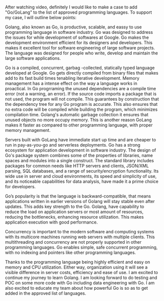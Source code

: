 After watching video, definitely I would like to make a case to add "Go/GoLang"  to the list of approved programming languages. To support my case, I will outline below points:

Golang, also known as Go, is productive, scalable, and eassy to use programming language in software industry. Go was designed to address the issues for while development of softwares at Google. Go makes the development environment efficient for its designers and developers. This makes it excellent tool for software engineering of large software projects. The language was designed for people who write, develop and maintain the large software applications.

Go is a compiled, concurrent, garbag -collected, statically typed language developed at Google. Go gets directly compiled from binary files that makes add to its fast build times tenabling iterative development. Memory management has a intense effect on the way a language works in proactical.  In Go  progrraming the unused dependencies are a compile time error (not a warning, an error). If the source code imports a package that is not used, the program will not compile. This guarantees by construction that the dependency tree for any Go program is accurate. This also ensures that no extra code will be compiled while building the program, which minimizes compilation time. Golang's automatic garbage collection it ensures that unused objects no more occupy memory. This is another reason GoLang makes it faster as compared to other programming language, with proper memory management.

Servers built with GoLang have immediate start up time and are cheaper to run in pay-as-you-go and serverless deployments.
Go has a strong ecosystem for application development in software industry. The design of Go's package system combines some of the properties of libraries, name spaces and modules into a single construct. The standard library includes packages for common needs like HTTP servers and clients, JSON/XML parsing, SQL databases, and a range of security/encryption functionality. Its wide use in server and cloud environments, its speed and simplicity of use, and its noticeable capabilities for data analysis, have made it a prime choice for developers.

Go’s popularity is that the language is backward-compatible, that means applications written in earlier versions of Golang will stay stable even after updates. This adds key strength to the Go. Golang, have capability to reduce the load on application servers or most amount of resources, reducing the bottlenecks, enhancing resource utilization. This makes application execution with good performance. 

Concurrency is important to the modern software and computing systems with its multicore machines running web servers with multiple clients. This multithreading and concurrency are not properly supported in other programming languages. Go enables simple, safe concurrent programming, with no indexing and pointers like other programming languages.

Thanks to the programming language being highly efficient and easy on memory and CPU utilization. Either way, organization using it will see a visible difference in server costs, efficiency and ease of use.
I am excited to continue my journey to learn Golang. I am looking forward to do testing and POC on some more code with Go including data engineering with Go. I am also excited to educate my team about how powerful Go is so as to get added in the approved list of languages.
